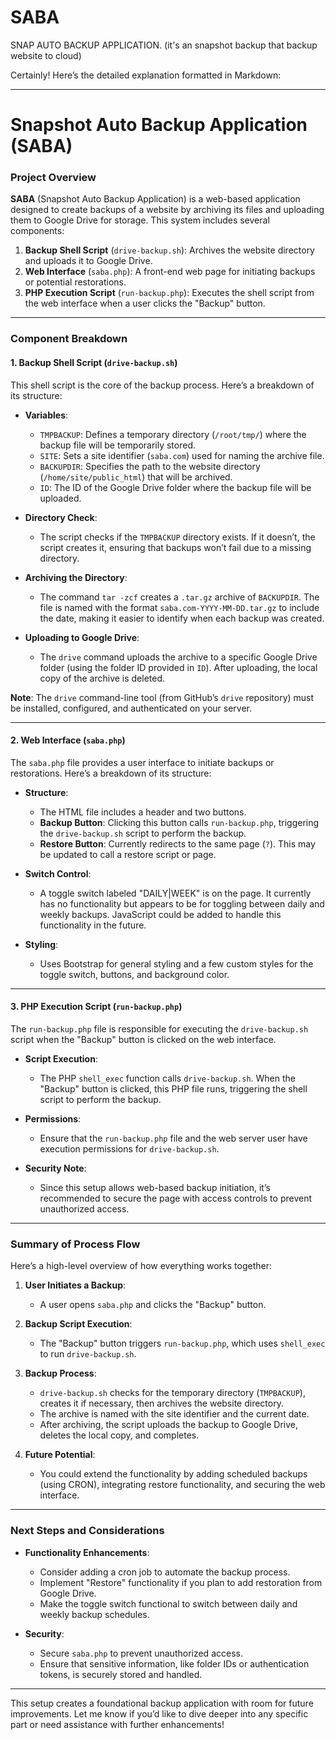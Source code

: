 # SABA
SNAP AUTO BACKUP APPLICATION. (it's an snapshot backup that backup website to cloud)

Certainly! Here’s the detailed explanation formatted in Markdown:

---

# Snapshot Auto Backup Application (SABA)

### Project Overview

**SABA** (Snapshot Auto Backup Application) is a web-based application designed to create backups of a website by archiving its files and uploading them to Google Drive for storage. This system includes several components:

1. **Backup Shell Script** (`drive-backup.sh`): Archives the website directory and uploads it to Google Drive.
2. **Web Interface** (`saba.php`): A front-end web page for initiating backups or potential restorations.
3. **PHP Execution Script** (`run-backup.php`): Executes the shell script from the web interface when a user clicks the "Backup" button.

---

### Component Breakdown

#### 1. Backup Shell Script (`drive-backup.sh`)

This shell script is the core of the backup process. Here’s a breakdown of its structure:

- **Variables**:
  - `TMPBACKUP`: Defines a temporary directory (`/root/tmp/`) where the backup file will be temporarily stored.
  - `SITE`: Sets a site identifier (`saba.com`) used for naming the archive file.
  - `BACKUPDIR`: Specifies the path to the website directory (`/home/site/public_html`) that will be archived.
  - `ID`: The ID of the Google Drive folder where the backup file will be uploaded.

- **Directory Check**:
  - The script checks if the `TMPBACKUP` directory exists. If it doesn’t, the script creates it, ensuring that backups won’t fail due to a missing directory.

- **Archiving the Directory**:
  - The command `tar -zcf` creates a `.tar.gz` archive of `BACKUPDIR`. The file is named with the format `saba.com-YYYY-MM-DD.tar.gz` to include the date, making it easier to identify when each backup was created.

- **Uploading to Google Drive**:
  - The `drive` command uploads the archive to a specific Google Drive folder (using the folder ID provided in `ID`). After uploading, the local copy of the archive is deleted.

**Note**: The `drive` command-line tool (from GitHub’s `drive` repository) must be installed, configured, and authenticated on your server.

---

#### 2. Web Interface (`saba.php`)

The `saba.php` file provides a user interface to initiate backups or restorations. Here’s a breakdown of its structure:

- **Structure**:
  - The HTML file includes a header and two buttons.
  - **Backup Button**: Clicking this button calls `run-backup.php`, triggering the `drive-backup.sh` script to perform the backup.
  - **Restore Button**: Currently redirects to the same page (`?`). This may be updated to call a restore script or page.

- **Switch Control**:
  - A toggle switch labeled "DAILY|WEEK" is on the page. It currently has no functionality but appears to be for toggling between daily and weekly backups. JavaScript could be added to handle this functionality in the future.

- **Styling**:
  - Uses Bootstrap for general styling and a few custom styles for the toggle switch, buttons, and background color.

---

#### 3. PHP Execution Script (`run-backup.php`)

The `run-backup.php` file is responsible for executing the `drive-backup.sh` script when the "Backup" button is clicked on the web interface.

- **Script Execution**:
  - The PHP `shell_exec` function calls `drive-backup.sh`. When the "Backup" button is clicked, this PHP file runs, triggering the shell script to perform the backup.

- **Permissions**:
  - Ensure that the `run-backup.php` file and the web server user have execution permissions for `drive-backup.sh`.

- **Security Note**:
  - Since this setup allows web-based backup initiation, it’s recommended to secure the page with access controls to prevent unauthorized access.

---

### Summary of Process Flow

Here’s a high-level overview of how everything works together:

1. **User Initiates a Backup**:
   - A user opens `saba.php` and clicks the "Backup" button.

2. **Backup Script Execution**:
   - The "Backup" button triggers `run-backup.php`, which uses `shell_exec` to run `drive-backup.sh`.

3. **Backup Process**:
   - `drive-backup.sh` checks for the temporary directory (`TMPBACKUP`), creates it if necessary, then archives the website directory.
   - The archive is named with the site identifier and the current date.
   - After archiving, the script uploads the backup to Google Drive, deletes the local copy, and completes.

4. **Future Potential**:
   - You could extend the functionality by adding scheduled backups (using CRON), integrating restore functionality, and securing the web interface.

---

### Next Steps and Considerations

- **Functionality Enhancements**:
  - Consider adding a cron job to automate the backup process.
  - Implement "Restore" functionality if you plan to add restoration from Google Drive.
  - Make the toggle switch functional to switch between daily and weekly backup schedules.

- **Security**:
  - Secure `saba.php` to prevent unauthorized access.
  - Ensure that sensitive information, like folder IDs or authentication tokens, is securely stored and handled.

---

This setup creates a foundational backup application with room for future improvements. Let me know if you’d like to dive deeper into any specific part or need assistance with further enhancements!
